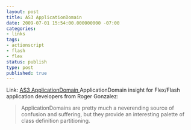 ```yaml
---
layout: post
title: AS3 ApplicationDomain
date: 2009-07-01 15:54:00.000000000 -07:00
categories:
- links
tags:
- actionscript
- flash
- flex
status: publish
type: post
published: true
---
```

Link: <a href="http://blogs.adobe.com/rgonzalez/2006/06/applicationdomain.html">AS3 ApplicationDomain </a>
ApplicationDomain insight for Flex/Flash application developers from Roger Gonzalez:
> ApplicationDomains are pretty much a neverending source of confusion and suffering, but they provide an interesting palette of class definition partitioning.
